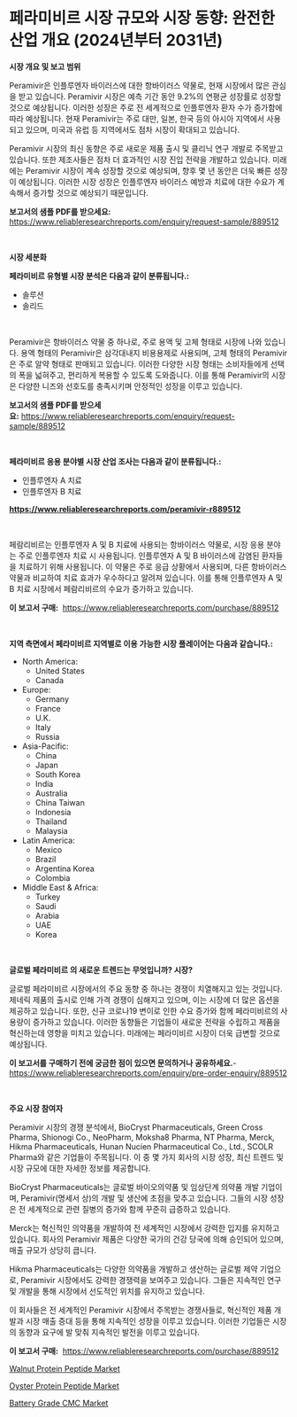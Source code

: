 <p><h1>페라미비르 시장 규모와 시장 동향: 완전한 산업 개요 (2024년부터 2031년)</h1></p><p><strong>시장 개요 및 보고 범위</strong></p>
<p><p>Peramivir은 인플루엔자 바이러스에 대한 항바이러스 약물로, 현재 시장에서 많은 관심을 받고 있습니다. Peramivir 시장은 예측 기간 동안 9.2%의 연평균 성장률로 성장할 것으로 예상됩니다. 이러한 성장은 주로 전 세계적으로 인플루엔자 환자 수가 증가함에 따라 예상됩니다. 현재 Peramivir는 주로 대만, 일본, 한국 등의 아시아 지역에서 사용되고 있으며, 미국과 유럽 등 지역에서도 점차 시장이 확대되고 있습니다.</p><p>Peramivir 시장의 최신 동향은 주로 새로운 제품 출시 및 클리닉 연구 개발로 주목받고 있습니다. 또한 제조사들은 점차 더 효과적인 시장 진입 전략을 개발하고 있습니다. 미래에는 Peramivir 시장이 계속 성장할 것으로 예상되며, 향후 몇 년 동안은 더욱 빠른 성장이 예상됩니다. 이러한 시장 성장은 인플루엔자 바이러스 예방과 치료에 대한 수요가 계속해서 증가할 것으로 예상되기 때문입니다.</p></p>
<p><strong>보고서의 샘플 PDF를 받으세요:</strong> <a href="https://www.reliableresearchreports.com/enquiry/request-sample/889512">https://www.reliableresearchreports.com/enquiry/request-sample/889512</a></p>
<p>&nbsp;</p>
<p><strong>시장 세분화</strong></p>
<p><strong>페라미비르 유형별 시장 분석은 다음과 같이 분류됩니다.:</strong></p>
<p><ul><li>솔루션</li><li>솔리드</li></ul></p>
<p>&nbsp;</p>
<p><p>Peramivir은 항바이러스 약물 중 하나로, 주로 용액 및 고체 형태로 시장에 나와 있습니다. 용액 형태의 Peramivir은 삼각대내지 비용용제로 사용되며, 고체 형태의 Peramivir은 주로 알약 형태로 판매되고 있습니다. 이러한 다양한 시장 형태는 소비자들에게 선택의 폭을 넓혀주고, 편리하게 복용할 수 있도록 도와줍니다. 이를 통해 Peramivir의 시장은 다양한 니즈와 선호도를 충족시키며 안정적인 성장을 이루고 있습니다.</p></p>
<p><strong>보고서의 샘플 PDF를 받으세요:</strong>&nbsp;<a href="https://www.reliableresearchreports.com/enquiry/request-sample/889512">https://www.reliableresearchreports.com/enquiry/request-sample/889512</a></p>
<p>&nbsp;</p>
<p><strong> 페라미비르 응용 분야별 시장 산업 조사는 다음과 같이 분류됩니다.:</strong></p>
<p><ul><li>인플루엔자 A 치료</li><li>인플루엔자 B 치료</li></ul></p>
<p><strong><a href="https://www.reliableresearchreports.com/peramivir-r889512">https://www.reliableresearchreports.com/peramivir-r889512</a></strong></p>
<p>&nbsp;</p>
<p><p>페람리비르는 인플루엔자 A 및 B 치료에 사용되는 항바이러스 약물로, 시장 응용 분야는 주로 인플루엔자 치료 시 사용됩니다. 인플루엔자 A 및 B 바이러스에 감염된 환자들을 치료하기 위해 사용됩니다. 이 약물은 주로 응급 상황에서 사용되며, 다른 항바이러스 약물과 비교하여 치료 효과가 우수하다고 알려져 있습니다. 이를 통해 인플루엔자 A 및 B 치료 시장에서 페람리비르의 수요가 증가하고 있습니다.</p></p>
<p><strong>이 보고서 구매:</strong>&nbsp; <a href="https://www.reliableresearchreports.com/purchase/889512">https://www.reliableresearchreports.com/purchase/889512</a></p>
<p>&nbsp;</p>
<p><strong>지역 측면에서 페라미비르 지역별로 이용 가능한 시장 플레이어는 다음과 같습니다.:</strong></p>
<p><ul>
    <li>
        North America:
        <ul>
            <li>United States</li>
            <li>Canada</li>
        </ul>
    </li>
    <li>
        Europe:
        <ul>
            <li>Germany</li>
            <li>France</li>
            <li>U.K.</li>
            <li>Italy</li>
            <li>Russia</li>
        </ul>
    </li>
    <li>
        Asia-Pacific:
        <ul>
            <li>China</li>
            <li>Japan</li>
            <li>South Korea</li>
            <li>India</li>
            <li>Australia</li>
            <li>China Taiwan</li>
            <li>Indonesia</li>
            <li>Thailand</li>
            <li>Malaysia</li>
        </ul>
    </li>
    <li>
        Latin America:
        <ul>
            <li>Mexico</li>
            <li>Brazil</li>
            <li>Argentina Korea</li>
            <li>Colombia</li>
        </ul>
    </li>
    <li>
        Middle East & Africa:
        <ul>
            <li>Turkey</li>
            <li>Saudi</li>
            <li>Arabia</li>
            <li>UAE</li>
            <li>Korea</li>
        </ul>
    </li>
    </ul></p>
<p>&nbsp;</p>
<p><strong>글로벌 페라미비르 의 새로운 트렌드는 무엇입니까? 시장?</strong></p>
<p><p>글로벌 페라미비르 시장에서의 주요 동향 중 하나는 경쟁이 치열해지고 있는 것입니다. 제네릭 제품의 출시로 인해 가격 경쟁이 심해지고 있으며, 이는 시장에 더 많은 옵션을 제공하고 있습니다. 또한, 신규 코로나19 변이로 인한 수요 증가와 함께 페라미비르의 사용량이 증가하고 있습니다. 이러한 동향들은 기업들이 새로운 전략을 수립하고 제품을 혁신하는데 영향을 미치고 있습니다. 미래에는 페라미비르 시장이 더욱 급변할 것으로 예상됩니다.</p></p>
<p><strong>이 보고서를 구매하기 전에 궁금한 점이 있으면 문의하거나 공유하세요.</strong>- <a href="https://www.reliableresearchreports.com/enquiry/pre-order-enquiry/889512">https://www.reliableresearchreports.com/enquiry/pre-order-enquiry/889512</a></p>
<p>&nbsp;</p>
<p><strong>주요 시장 참여자</strong></p>
<p><p>Peramivir 시장의 경쟁 분석에서, BioCryst Pharmaceuticals, Green Cross Pharma, Shionogi Co., NeoPharm, Moksha8 Pharma, NT Pharma, Merck, Hikma Pharmaceuticals, Hunan Nucien Pharmaceutical Co., Ltd., SCOLR Pharma와 같은 기업들이 주목됩니다. 이 중 몇 가지 회사의 시장 성장, 최신 트렌드 및 시장 규모에 대한 자세한 정보를 제공합니다.</p><p>BioCryst Pharmaceuticals는 글로벌 바이오의약품 및 임상단계 의약품 개발 기업이며, Peramivir(명세서 상)의 개발 및 생산에 초점을 맞추고 있습니다. 그들의 시장 성장은 전 세계적으로 관련 질병의 증가와 함께 꾸준히 급증하고 있습니다. </p><p>Merck는 혁신적인 의약품을 개발하여 전 세계적인 시장에서 강력한 입지를 유지하고 있습니다. 회사의 Peramivir 제품은 다양한 국가의 건강 당국에 의해 승인되어 있으며, 매출 규모가 상당히 큽니다.</p><p>Hikma Pharmaceuticals는 다양한 의약품을 개발하고 생산하는 글로벌 제약 기업으로, Peramivir 시장에서도 강력한 경쟁력을 보여주고 있습니다. 그들은 지속적인 연구 및 개발을 통해 시장에서 선도적인 위치를 유지하고 있습니다.</p><p>이 회사들은 전 세계적인 Peramivir 시장에서 주목받는 경쟁사들로, 혁신적인 제품 개발과 시장 매출 증대 등을 통해 지속적인 성장을 이루고 있습니다. 이러한 기업들은 시장의 동향과 요구에 발 맞춰 지속적인 발전을 이루고 있습니다.</p></p>
<p><strong>이 보고서 구매:</strong>&nbsp;&nbsp;<a href="https://www.reliableresearchreports.com/purchase/889512">https://www.reliableresearchreports.com/purchase/889512</a></p>
<p><p><a href="https://www.linkedin.com/pulse/walnut-protein-peptide-market-comprehensive-report-its-azede?trackingId=0NdAIGfEur0wK8mRSdq%2Fzw%3D%3D">Walnut Protein Peptide Market</a></p><p><a href="https://www.linkedin.com/pulse/insights-oyster-protein-peptide-market-size-analysing-share-j5sse?trackingId=7DMGAFewD18VyjH%2BAJvrxg%3D%3D">Oyster Protein Peptide Market</a></p><p><a href="https://www.linkedin.com/pulse/battery-grade-cmc-market-research-report-key-successful-nkere?trackingId=0Z1YV9U5FuW6RMY6SOk8Iw%3D%3D">Battery Grade CMC Market</a></p></p>